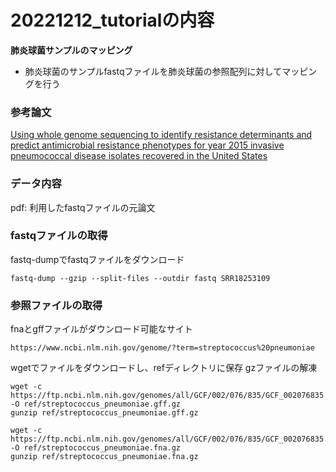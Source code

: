 # 20221212_tutorialの内容  
**肺炎球菌サンプルのマッピング**  
- 肺炎球菌のサンプルfastqファイルを肺炎球菌の参照配列に対してマッピングを行う  

### 参考論文  
[Using whole genome sequencing to identify resistance determinants and predict antimicrobial resistance phenotypes for year 2015 invasive pneumococcal disease isolates recovered in the United States](https://pubmed.ncbi.nlm.nih.gov/27542334/)

### データ内容
pdf: 利用したfastqファイルの元論文

### fastqファイルの取得
fastq-dumpでfastqファイルをダウンロード
```
fastq-dump --gzip --split-files --outdir fastq SRR18253109
```

### 参照ファイルの取得
fnaとgffファイルがダウンロード可能なサイト
```
https://www.ncbi.nlm.nih.gov/genome/?term=streptococcus%20pneumoniae
```

wgetでファイルをダウンロードし、refディレクトリに保存
gzファイルの解凍
```
wget -c https://ftp.ncbi.nlm.nih.gov/genomes/all/GCF/002/076/835/GCF_002076835.1_ASM207683v1/GCF_002076835.1_ASM207683v1_genomic.gff.gz -O ref/streptococcus_pneumoniae.gff.gz
gunzip ref/streptococcus_pneumoniae.gff.gz
```
```
wget -c https://ftp.ncbi.nlm.nih.gov/genomes/all/GCF/002/076/835/GCF_002076835.1_ASM207683v1/GCF_002076835.1_ASM207683v1_genomic.fna.gz -O ref/streptococcus_pneumoniae.fna.gz
gunzip ref/streptococcus_pneumoniae.fna.gz
